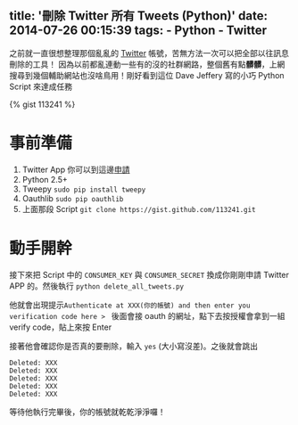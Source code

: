 title: '刪除 Twitter 所有 Tweets (Python)'
date: 2014-07-26 00:15:39
tags:
	- Python
	- Twitter
---

之前就一直很想整理那個亂亂的 [Twitter](https://twitter.com/yuluntw) 帳號，苦無方法一次可以把全部以往訊息刪除的工具！
因為以前都亂連動一些有的沒的社群網路，整個舊有點**髒髒**，上網搜尋到幾個輔助網站也沒啥鳥用！剛好看到這位 Dave Jeffery 寫的小巧 Python Script 來達成任務

{% gist 113241 %}

事前準備
========

1. Twitter App 你可以到這邊[申請](https://apps.twitter.com/)
2. Python 2.5+
3. Tweepy `sudo pip install tweepy`
4. Oauthlib `sudo pip oauthlib`
5. 上面那段 Script `git clone https://gist.github.com/113241.git`


動手開幹
========

接下來把 Script 中的 `CONSUMER_KEY` 與 `CONSUMER_SECRET` 換成你剛剛申請 Twitter APP 的。然後執行 `python delete_all_tweets.py`

他就會出現提示`Authenticate at XXX(你的帳號) and then enter you verification code here > ` 後面會接 oauth 的網址，點下去按授權會拿到一組 verify code，貼上來按 Enter

接著他會確認你是否真的要刪除，輸入 `yes` (大小寫沒差)。之後就會跳出

```
Deleted: XXX
Deleted: XXX
Deleted: XXX
Deleted: XXX
Deleted: XXX
```

等待他執行完畢後，你的帳號就乾乾淨淨囉！

